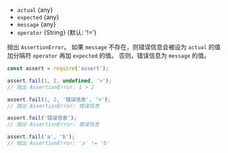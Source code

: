 <!-- YAML
added: v0.1.21
-->
* `actual` {any}
* `expected` {any}
* `message` {any}
* `operator` {String} (默认: '!=')

抛出 `AssertionError`。
如果 `message` 不存在，则错误信息会被设为 `actual` 的值加分隔符 `operator` 再加 `expected` 的值。
否则，错误信息为 `message` 的值。

```js
const assert = require('assert');

assert.fail(1, 2, undefined, '>');
// 抛出 AssertionError: 1 > 2

assert.fail(1, 2, '错误信息', '>');
// 抛出 AssertionError: 错误信息

assert.fail('错误信息');
// 抛出 AssertionError: 错误信息

assert.fail('a', 'b');
// 抛出 AssertionError: 'a' != 'b'
```

